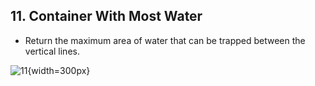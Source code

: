 ## 11. Container With Most Water
-   Return the maximum area of water that can be trapped between the vertical lines.

![11](https://s3-lc-upload.s3.amazonaws.com/uploads/2018/07/17/question_11.jpg){width=300px}
